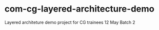 # com-cg-layered-architecture-demo
 Layered architeture demo project for CG trainees 12 May Batch 2 
